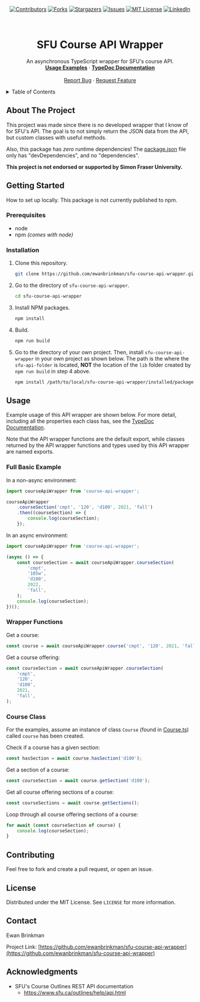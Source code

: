 <div align="center">

[![Contributors][contributors-shield]][contributors-url]
[![Forks][forks-shield]][forks-url] [![Stargazers][stars-shield]][stars-url]
[![Issues][issues-shield]][issues-url]
[![MIT License][license-shield]][license-url]
[![LinkedIn][linkedin-shield]][linkedin-url]

</div>

<br />
<div align="center">
  <h1 align="center">SFU Course API Wrapper</h1>

  <p align="center">
    An asynchronous TypeScript wrapper for SFU's course API.
    <br />
    <a href="#usage"><strong>Usage Examples</strong></a>
    ·
    <a href="https://ewanbrinkman.github.io/sfu-course-api-wrapper/"><strong>TypeDoc Documentation</strong></a>
    <br />
    <br />
    <a href="https://github.com/ewanbrinkman/sfu-course-api-wrapper/issues">Report Bug</a>
    ·
    <a href="https://github.com/ewanbrinkman/sfu-course-api-wrapper/issues">Request Feature</a>
  </p>
</div>

<!-- Table of contents. -->
<details>
  <summary>Table of Contents</summary>
  <ol>
    <li>
      <a href="#about-the-project">About The Project</a>
    </li>
    <li>
      <a href="#getting-started">Getting Started</a>
      <ul>
        <li><a href="#prerequisites">Prerequisites</a></li>
        <li><a href="#installation">Installation</a></li>
      </ul>
    </li>
    <li><a href="#usage">Usage</a></li>
    <li><a href="#contributing">Contributing</a></li>
    <li><a href="#license">License</a></li>
    <li><a href="#contact">Contact</a></li>
    <li><a href="#acknowledgments">Acknowledgments</a></li>
  </ol>
</details>

## About The Project

This project was made since there is no developed wrapper that I know of for
SFU's API. The goal is to not simply return the JSON data from the API, but
custom classes with useful methods.

Also, this package has _zero_ runtime dependencies! The
[package.json](package.json) file only has "devDependencies", and no
"dependencies".

**This project is not endorsed or supported by Simon Fraser University.**

## Getting Started

How to set up locally. This package is not currently published to npm.

### Prerequisites

-   node
-   npm _(comes with node)_

### Installation

1. Clone this repository.
    ```sh
    git clone https://github.com/ewanbrinkman/sfu-course-api-wrapper.git
    ```
2. Go to the directory of `sfu-course-api-wrapper`.
    ```sh
    cd sfu-course-api-wrapper
    ```
3. Install NPM packages.
    ```sh
    npm install
    ```
4. Build.
    ```sh
    npm run build
    ```
5. Go to the directory of your own project. Then, install
   `sfu-course-api-wrapper` in your own project as shown below. The path is the
   where the `sfu-api-folder` is located, **NOT** the location of the `lib`
   folder created by `npm run build` in step 4 above.
    ```sh
    npm install /path/to/local/sfu-course-api-wrapper/installed/package
    ```

## Usage

Example usage of this API wrapper are shown below. For more detail, including
all the properties each class has, see the
<a href="https://ewanbrinkman.github.io/sfu-course-api-wrapper/">TypeDoc
Documentation</a>.

Note that the API wrapper functions are the default export, while classes
returned by the API wrapper functions and types used by this API wrapper are
named exports.

### Full Basic Example

In a non-async environment:

```typescript
import courseApiWrapper from 'course-api-wrapper';

courseApiWrapper
    .courseSection('cmpt', '120', 'd100', 2021, 'fall')
    .then((courseSection) => {
        console.log(courseSection);
    });
```

In an async environment:

```typescript
import courseApiWrapper from 'course-api-wrapper';

(async () => {
    const courseSection = await courseApiWrapper.courseSection(
        'cmpt',
        '105w',
        'd100',
        2022,
        'fall',
    );
    console.log(courseSection);
})();
```

### Wrapper Functions

Get a course:

```typescript
const course = await courseApiWrapper.course('cmpt', '120', 2021, 'fall');
```

Get a course offering:

```typescript
const courseSection = await courseApiWrapper.courseSection(
    'cmpt',
    '120',
    'd100',
    2021,
    'fall',
);
```

### Course Class

For the examples, assume an instance of class `Course` (found in
[Course.ts](src/api/Course.ts)) called `course` has been created.

Check if a course has a given section:

```typescript
const hasSection = await course.hasSection('d100');
```

Get a section of a course:

```typescript
const courseSection = await course.getSection('d100');
```

Get all course offering sections of a course:

```typescript
const courseSections = await course.getSections();
```

Loop through all course offering sections of a course:

```typescript
for await (const courseSection of course) {
    console.log(courseSection);
}
```

## Contributing

Feel free to fork and create a pull request, or open an issue.

## License

Distributed under the MIT License. See `LICENSE` for more information.

## Contact

Ewan Brinkman

Project Link:
[https://github.com/ewanbrinkman/sfu-course-api-wrapper](https://github.com/ewanbrinkman/sfu-course-api-wrapper)

## Acknowledgments

-   SFU's Course Outlines REST API documentation
    -   https://www.sfu.ca/outlines/help/api.html

<!-- Markdown links and images -->

[contributors-shield]:
    https://img.shields.io/github/contributors/ewanbrinkman/sfu-course-api-wrapper.svg?style=for-the-badge
[contributors-url]:
    https://github.com/ewanbrinkman/sfu-course-api-wrapper/graphs/contributors
[forks-shield]:
    https://img.shields.io/github/forks/ewanbrinkman/sfu-course-api-wrapper.svg?style=for-the-badge
[forks-url]:
    https://github.com/ewanbrinkman/sfu-course-api-wrapper/network/members
[stars-shield]:
    https://img.shields.io/github/stars/ewanbrinkman/sfu-course-api-wrapper.svg?style=for-the-badge
[stars-url]: https://github.com/ewanbrinkman/sfu-course-api-wrapper/stargazers
[issues-shield]:
    https://img.shields.io/github/issues/ewanbrinkman/sfu-course-api-wrapper.svg?style=for-the-badge
[issues-url]: https://github.com/ewanbrinkman/sfu-course-api-wrapper/issues
[license-shield]:
    https://img.shields.io/github/license/ewanbrinkman/sfu-course-api-wrapper.svg?style=for-the-badge
[license-url]:
    https://github.com/ewanbrinkman/sfu-course-api-wrapper/blob/main/LICENSE
[linkedin-shield]:
    https://img.shields.io/badge/-LinkedIn-black.svg?style=for-the-badge&logo=linkedin&colorB=555
[linkedin-url]: https://linkedin.com/in/ewan-brinkman
